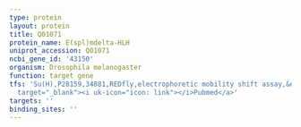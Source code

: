 ```yaml
---
type: protein
layout: protein
title: Q01071
protein_name: E(spl)mdelta-HLH
uniprot_accession: Q01071
ncbi_gene_id: '43150'
organism: Drosophila melanogaster
function: target gene
tfs: 'Su(H),P28159,34881,REDfly,electrophoretic mobility shift assay,&ensp;<a href="https://www.ncbi.nlm.nih.gov/pubmed/?term=10452845%5Buid%5D"
  target="_blank"><i uk-icon="icon: link"></i>Pubmed</a>'
targets: ''
binding_sites: ''
---
```

